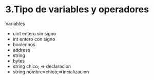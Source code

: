 # 3.Tipo de variables y operadores

Variables

* uint entero sin signo
* int entero con signo
* boolennos
* address
* string
* bytes
* string chico; => declaracion
* string nombre=chico;=>incializacion

